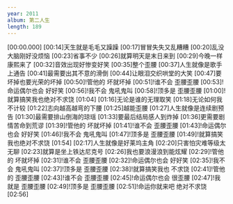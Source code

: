 ```yaml
---
year: 2011
album: 第二人生
length: 189
---
```

[00:00.000]
[00:14]天生就是毛毛又躁躁
[00:17]冒冒失失又乱糟糟
[00:20]乱没大脑刚好没烦恼
[00:23]省事不少
[00:26]就算明天是末日来到
[00:29]今晚一样康熙来了
[00:32]音效出现好惨变好笑
[00:35]整个歪腰
[00:37]人生就像是歌手上通告
[00:41]最需要出其不意的滑倒
[00:44]让眼泪交织哄堂的大笑
[00:47]要坏掉也要光荣的坏掉
[00:50]!管他的 坏就坏掉
[00:51]!谁不会 歪腰歪腰
[00:53]!命运偶尔也会 好好笑
[00:56]!我不会 鬼吼鬼叫
[00:58]!顶多是 歪腰歪腰
[01:00]!就算搞笑我也绝对不求饶
[01:04]
[01:16]无论是谁的无理取笑
[01:18]无论如何我不计较
[01:22]志向越高越弯的下腰
[01:25]越能歪腰
[01:27]人生就像是连续剧预告
[01:30]最需要排山倒海的琼瑶
[01:33]要最后结局感人到炸掉
[01:36]更需要剧情苦命到荒谬
[01:39]!管他的 坏就坏掉
[01:41]!谁不会 歪腰歪腰
[01:43]!命运偶尔也会 好好笑
[01:46]!我不会 鬼吼鬼叫
[01:47]!顶多是 歪腰歪腰
[01:49]!就算搞笑我也绝对不求饶
[01:54]
[02:17]人生就像是好莱坞主角
[02:20]只害怕灾难等级太无聊
[02:23]就算是坐上铁达尼克号
[02:26]我也要浪漫浪到能炫耀
[02:29]!管他的 坏就坏掉
[02:31]!谁不会 歪腰歪腰
[02:32]!命运偶尔也会 好好笑
[02:35]!我不会 鬼吼鬼叫
[02:37]!顶多是 歪腰歪腰
[02:38]!就算搞笑我也 不求饶
[02:41]!管他的 歪腰歪腰
[02:43]!谁不会 歪腰歪腰
[02:45]!命运偶尔也会 很歪腰
[02:47]!我就是 歪腰歪腰
[02:49]!顶多是 歪腰歪腰
[02:51]!命运你就来吧 绝对不求饶
[02:56]